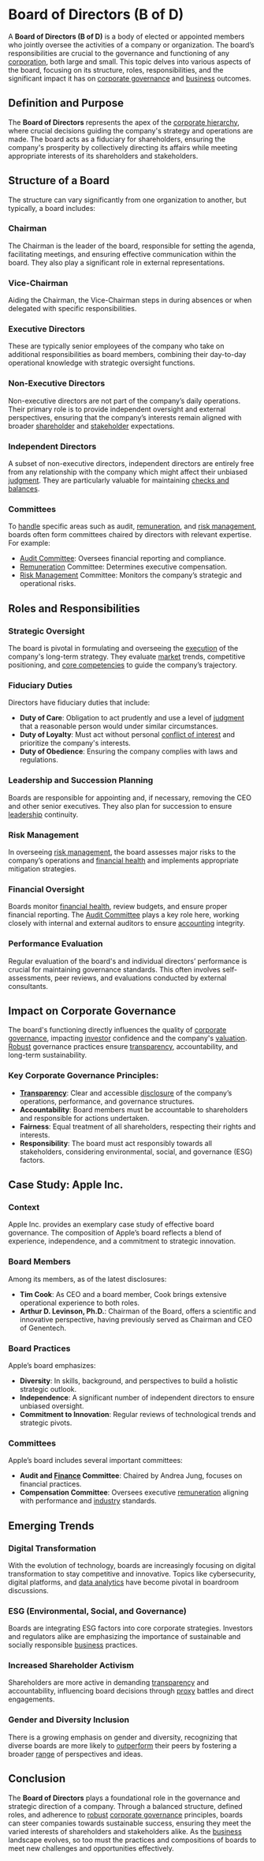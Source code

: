 # Board of Directors (B of D)

A **Board of Directors (B of D)** is a body of elected or appointed members who jointly oversee the activities of a company or organization. The board’s responsibilities are crucial to the governance and functioning of any [corporation](../c/corporation.md), both large and small. This topic delves into various aspects of the board, focusing on its structure, roles, responsibilities, and the significant impact it has on [corporate governance](../c/corporate_governance.md) and [business](../b/business.md) outcomes.

## Definition and Purpose

The **Board of Directors** represents the apex of the [corporate hierarchy](../c/corporate_hierarchy.md), where crucial decisions guiding the company's strategy and operations are made. The board acts as a fiduciary for shareholders, ensuring the company's prosperity by collectively directing its affairs while meeting appropriate interests of its shareholders and stakeholders. 

## Structure of a Board

The structure can vary significantly from one organization to another, but typically, a board includes:

### Chairman

The Chairman is the leader of the board, responsible for setting the agenda, facilitating meetings, and ensuring effective communication within the board. They also play a significant role in external representations.

### Vice-Chairman

Aiding the Chairman, the Vice-Chairman steps in during absences or when delegated with specific responsibilities. 

### Executive Directors

These are typically senior employees of the company who take on additional responsibilities as board members, combining their day-to-day operational knowledge with strategic oversight functions.

### Non-Executive Directors

Non-executive directors are not part of the company’s daily operations. Their primary role is to provide independent oversight and external perspectives, ensuring that the company’s interests remain aligned with broader [shareholder](../s/shareholder.md) and [stakeholder](../s/stakeholder.md) expectations.

### Independent Directors

A subset of non-executive directors, independent directors are entirely free from any relationship with the company which might affect their unbiased [judgment](../j/judgment.md). They are particularly valuable for maintaining [checks and balances](../c/checks_and_balances.md).

### Committees

To [handle](../h/handle.md) specific areas such as audit, [remuneration](../r/remuneration.md), and [risk management](../r/risk_management.md), boards often form committees chaired by directors with relevant expertise. For example:

- [Audit Committee](../a/audit_committee.md): Oversees financial reporting and compliance.
- [Remuneration](../r/remuneration.md) Committee: Determines executive compensation.
- [Risk Management](../r/risk_management.md) Committee: Monitors the company’s strategic and operational risks.

## Roles and Responsibilities

### Strategic Oversight

The board is pivotal in formulating and overseeing the [execution](../e/execution.md) of the company's long-term strategy. They evaluate [market](../m/market.md) trends, competitive positioning, and [core competencies](../c/core_competencies.md) to guide the company’s trajectory.

### Fiduciary Duties

Directors have fiduciary duties that include:

- **Duty of Care**: Obligation to act prudently and use a level of [judgment](../j/judgment.md) that a reasonable person would under similar circumstances.
- **Duty of Loyalty**: Must act without personal [conflict of interest](../c/conflict_of_interest.md) and prioritize the company's interests.
- **Duty of Obedience**: Ensuring the company complies with laws and regulations.

### Leadership and Succession Planning

Boards are responsible for appointing and, if necessary, removing the CEO and other senior executives. They also plan for succession to ensure [leadership](../l/leadership.md) continuity.

### Risk Management

In overseeing [risk management](../r/risk_management.md), the board assesses major risks to the company’s operations and [financial health](../f/financial_health.md) and implements appropriate mitigation strategies.

### Financial Oversight

Boards monitor [financial health](../f/financial_health.md), review budgets, and ensure proper financial reporting. The [Audit Committee](../a/audit_committee.md) plays a key role here, working closely with internal and external auditors to ensure [accounting](../a/accounting.md) integrity.

### Performance Evaluation

Regular evaluation of the board's and individual directors’ performance is crucial for maintaining governance standards. This often involves self-assessments, peer reviews, and evaluations conducted by external consultants.

## Impact on Corporate Governance

The board's functioning directly influences the quality of [corporate governance](../c/corporate_governance.md), impacting [investor](../i/investor.md) confidence and the company's [valuation](../v/valuation.md). [Robust](../r/robust.md) governance practices ensure [transparency](../t/transparency.md), accountability, and long-term sustainability.

### Key Corporate Governance Principles:

- **[Transparency](../t/transparency.md)**: Clear and accessible [disclosure](../d/disclosure.md) of the company’s operations, performance, and governance structures.
- **Accountability**: Board members must be accountable to shareholders and responsible for actions undertaken.
- **Fairness**: Equal treatment of all shareholders, respecting their rights and interests.
- **Responsibility**: The board must act responsibly towards all stakeholders, considering environmental, social, and governance (ESG) factors.

## Case Study: Apple Inc.

### Context

Apple Inc. provides an exemplary case study of effective board governance. The composition of Apple’s board reflects a blend of experience, independence, and a commitment to strategic innovation.

### Board Members

Among its members, as of the latest disclosures:

- **Tim Cook**: As CEO and a board member, Cook brings extensive operational experience to both roles.
- **Arthur D. Levinson, Ph.D.**: Chairman of the Board, offers a scientific and innovative perspective, having previously served as Chairman and CEO of Genentech.

### Board Practices

Apple’s board emphasizes:

- **Diversity**: In skills, background, and perspectives to build a holistic strategic outlook.
- **Independence**: A significant number of independent directors to ensure unbiased oversight.
- **Commitment to Innovation**: Regular reviews of technological trends and strategic pivots.

### Committees

Apple’s board includes several important committees:

- **Audit and [Finance](../f/finance.md) Committee**: Chaired by Andrea Jung, focuses on financial practices.
- **Compensation Committee**: Oversees executive [remuneration](../r/remuneration.md) aligning with performance and [industry](../i/industry.md) standards.

## Emerging Trends

### Digital Transformation

With the evolution of technology, boards are increasingly focusing on digital transformation to stay competitive and innovative. Topics like cybersecurity, digital platforms, and [data analytics](../d/data_analytics.md) have become pivotal in boardroom discussions.

### ESG (Environmental, Social, and Governance)

Boards are integrating ESG factors into core corporate strategies. Investors and regulators alike are emphasizing the importance of sustainable and socially responsible [business](../b/business.md) practices.

### Increased Shareholder Activism

Shareholders are more active in demanding [transparency](../t/transparency.md) and accountability, influencing board decisions through [proxy](../p/proxy.md) battles and direct engagements.

### Gender and Diversity Inclusion

There is a growing emphasis on gender and diversity, recognizing that diverse boards are more likely to [outperform](../o/outperform.md) their peers by fostering a broader [range](../r/range.md) of perspectives and ideas.

## Conclusion

The **Board of Directors** plays a foundational role in the governance and strategic direction of a company. Through a balanced structure, defined roles, and adherence to [robust](../r/robust.md) [corporate governance](../c/corporate_governance.md) principles, boards can steer companies towards sustainable success, ensuring they meet the varied interests of shareholders and stakeholders alike. As the [business](../b/business.md) landscape evolves, so too must the practices and compositions of boards to meet new challenges and opportunities effectively.
